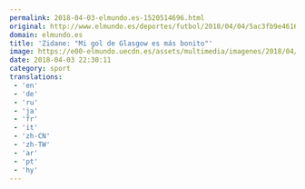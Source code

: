 ```yaml
---
permalink: 2018-04-03-elmundo.es-1520514696.html
original: http://www.elmundo.es/deportes/futbol/2018/04/04/5ac3fb9e46163f1f4e8b45ac.html
domain: elmundo.es
title: 'Zidane: "Mi gol de Glasgow es más bonito"'
image: https://e00-elmundo.uecdn.es/assets/multimedia/imagenes/2018/04/04/15227933645736.jpg
date: 2018-04-03 22:30:11
category: sport
translations: 
 - 'en'
 - 'de'
 - 'ru'
 - 'ja'
 - 'fr'
 - 'it'
 - 'zh-CN'
 - 'zh-TW'
 - 'ar'
 - 'pt'
 - 'hy'
---
```


